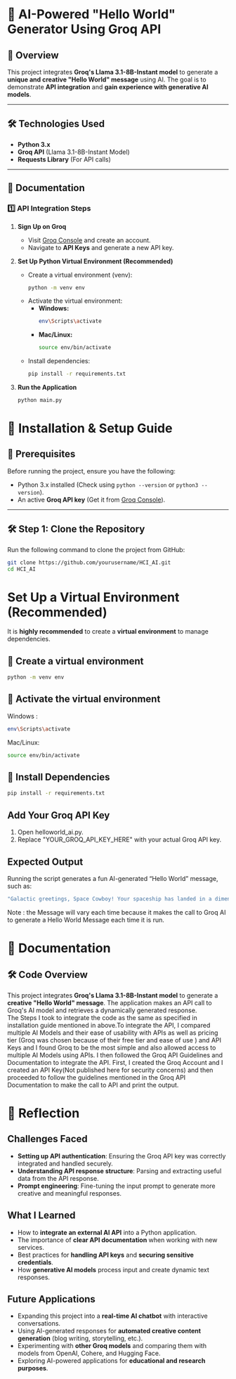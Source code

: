 # 🚀 AI-Powered "Hello World" Generator Using Groq API  

## 📌 Overview  
This project integrates **Groq's Llama 3.1-8B-Instant model** to generate a **unique and creative "Hello World" message** using AI. The goal is to demonstrate **API integration** and **gain experience with generative AI models**.  

---

## 🛠️ Technologies Used  
- **Python 3.x**  
- **Groq API** (Llama 3.1-8B-Instant Model)  
- **Requests Library** (For API calls)  

---

## 📜 Documentation  

### 1️⃣ API Integration Steps  
1. **Sign Up on Groq**  
   - Visit [Groq Console](https://console.groq.com/) and create an account.  
   - Navigate to **API Keys** and generate a new API key.  

2. **Set Up Python Virtual Environment (Recommended)**  
   - Create a virtual environment (venv):  
     ```sh
     python -m venv env
     ```
   - Activate the virtual environment:  
     - **Windows:**  
       ```sh
       env\Scripts\activate
       ```
     - **Mac/Linux:**  
       ```sh
       source env/bin/activate
       ```
   - Install dependencies:  
     ```sh
     pip install -r requirements.txt
     ```

3. **Run the Application**  
   ```sh
   python main.py

# 🚀 Installation & Setup Guide

## 📌 Prerequisites
Before running the project, ensure you have the following:
- Python 3.x installed (Check using `python --version` or `python3 --version`).
- An active **Groq API key** (Get it from [Groq Console](https://console.groq.com/)).

---

## 🛠️ **Step 1: Clone the Repository**
Run the following command to clone the project from GitHub:
```sh
git clone https://github.com/yourusername/HCI_AI.git
cd HCI_AI
```
# Set Up a Virtual Environment (Recommended)  

It is **highly recommended** to create a **virtual environment** to manage dependencies.

## 🔹 Create a virtual environment  
```sh
python -m venv env
```
## 🔹 Activate the virtual environment
Windows : 
```sh
env\Scripts\activate
```
Mac/Linux:
```sh
source env/bin/activate
```
## 🔹 Install Dependencies
```sh
pip install -r requirements.txt
```
## Add Your Groq API Key
1. Open helloworld_ai.py.
2. Replace "YOUR_GROQ_API_KEY_HERE" with your actual Groq API key.


## Expected Output
Running the script generates a fun AI-generated “Hello World” message, such as:
```sh
"Galactic greetings, Space Cowboy! Your spaceship has landed in a dimension of infinite possibilities, where bytes are the constellations and code is the cosmic rhythm guiding the universe. Welcome to World 1.0 - where magic meets motherboard!"
```
Note : the Message will vary each time because it makes the call to Groq AI to generate a Hello World Message each time it is run.

# 📖 Documentation  

## 🛠 Code Overview  
This project integrates **Groq's Llama 3.1-8B-Instant model** to generate a **creative "Hello World" message**. The application makes an API call to Groq's AI model and retrieves a dynamically generated response.  
The Steps I took to integrate the code as the same as specified in installation guide mentioned in above.To integrate the API, I compared multiple AI Models and their ease of usability with APIs as well as pricing tier (Groq was chosen because of their free tier and ease of use ) and API Keys and I found Groq to be the most simple and also allowed access to multiple AI Models using APIs. I then followed the Groq API Guidelines and Documentation to integrate the API. 
First, I created the Groq Account and I created an API Key(Not published here for security concerns) and then proceeded to follow the guidelines mentioned in the Groq API Documentation to make the call to API and print the output.

# 📝 Reflection  

## Challenges Faced  
- **Setting up API authentication**: Ensuring the Groq API key was correctly integrated and handled securely.  
- **Understanding API response structure**: Parsing and extracting useful data from the API response.  
- **Prompt engineering**: Fine-tuning the input prompt to generate more creative and meaningful responses.  

## What I Learned  
- How to **integrate an external AI API** into a Python application.  
- The importance of **clear API documentation** when working with new services.  
- Best practices for **handling API keys** and **securing sensitive credentials**.  
- How **generative AI models** process input and create dynamic text responses.  

## Future Applications  
- Expanding this project into a **real-time AI chatbot** with interactive conversations.  
- Using AI-generated responses for **automated creative content generation** (blog writing, storytelling, etc.).  
- Experimenting with **other Groq models** and comparing them with models from OpenAI, Cohere, and Hugging Face.  
- Exploring AI-powered applications for **educational and research purposes**.  
